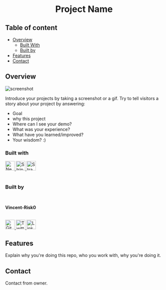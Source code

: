 <h1 align="center">Project Name</h1>

<!-- Table of content-->

 ## Table of content

* [Overview](#overview)
    * [Built With](#built-with)
    * [Built by](#built-by)
* [Features](#features)
* [Contact](#contact)


## Overview

![screenshot](https://user-images.githubusercontent.com/16707738/92399059-5716eb00-f132-11ea-8b14-bcacdc8ec97b.png)

Introduce your projects by taking a screenshot or a gif. Try to tell visitors a story about your project by answering:

- Goal
- why this project
- Where can I see your demo?
- What was your experience?
- What have you learned/improved?
- Your wisdom? :)

### Built with

<a href="https://nextjs.org/">
    <img width="30"  src="https://raw.githubusercontent.com/Vincent-Risk0/Utility-folder/49c9131fd1cb3709877b9c0597ff8fef85ccb15b/asset/next-dot-js.svg" alt="NextJS"/>
</a>    
<a href="https://nextjs.org/">
    <img width="30"  src="https://raw.githubusercontent.com/Vincent-Risk0/Utility-folder/cd6f90936a3876dea6c6fe9b8fe2f880f814f6d4/asset/stripe.svg" alt="Stripe"/>
</a>    
<a href="https://nextjs.org/">
    <img width="30" src="https://raw.githubusercontent.com/Vincent-Risk0/Utility-folder/cd6f90936a3876dea6c6fe9b8fe2f880f814f6d4/asset/strapi.svg" alt="Strapi"/>
</a>
<br/>
<br/>

### Built by
<br/>

**Vincent-Risk0**

<br/>
<a href="https://github.com/Vincent-Risk0">
    <img width="30"  src="https://raw.githubusercontent.com/Vincent-Risk0/Utility-folder/cd6f90936a3876dea6c6fe9b8fe2f880f814f6d4/asset/github.svg" alt="Github"/>
</a>    
<a href="https://twitter.com/Vincent_Risk0">
    <img width="30"  src="https://raw.githubusercontent.com/Vincent-Risk0/Utility-folder/cd6f90936a3876dea6c6fe9b8fe2f880f814f6d4/asset/twitter.svg" alt="Twitter"/>
</a>
<a href="https://www.linkedin.com/in/vincent-btn-dev/">
    <img width="30" src="https://raw.githubusercontent.com/Vincent-Risk0/Utility-folder/49c9131fd1cb3709877b9c0597ff8fef85ccb15b/asset/linkedin.svg" alt="LinkedIn"/>
</a>

## Features

Explain why you're doing this repo, who you work with, why you're doing it. 

## Contact

Contact from owner.
